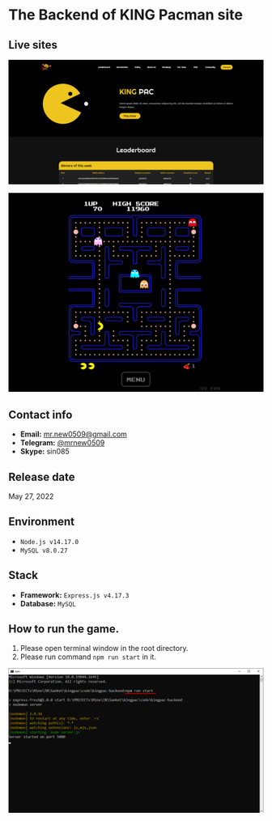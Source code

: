 # The Backend of KING Pacman site

## Live sites
[![Live site](live-site-1.png)](https://kingpacktoken.com)

[![Live site](live-site-2.png)](https://kingpacktoken.com)

## Contact info
- **Email:** mr.new0509@gmail.com
- **Telegram:** [@mrnew0509](https://t.me/mrnew0509)
- **Skype:** sin085

## Release date
May 27, 2022

## Environment
- `Node.js v14.17.0`
- `MySQL v8.0.27`

## Stack
- **Framework:** `Express.js v4.17.3`
- **Database:** `MySQL`

## How to run the game.
1. Please open terminal window in the root directory.
2. Please run command `npm run start` in it.

![guide-terminal](guide-terminal.png)
